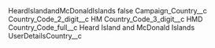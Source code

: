 <?xml version="1.0" encoding="UTF-8"?>
<CustomMetadata xmlns="http://soap.sforce.com/2006/04/metadata" xmlns:xsi="http://www.w3.org/2001/XMLSchema-instance" xmlns:xsd="http://www.w3.org/2001/XMLSchema">
    <label>HeardIslandandMcDonaldIslands</label>
    <protected>false</protected>
    <values>
        <field>Campaign_Country__c</field>
        <value xsi:nil="true"/>
    </values>
    <values>
        <field>Country_Code_2_digit__c</field>
        <value xsi:type="xsd:string">HM</value>
    </values>
    <values>
        <field>Country_Code_3_digit__c</field>
        <value xsi:type="xsd:string">HMD</value>
    </values>
    <values>
        <field>Country_Code_full__c</field>
        <value xsi:type="xsd:string">Heard Island and McDonald Islands</value>
    </values>
    <values>
        <field>UserDetailsCountry__c</field>
        <value xsi:nil="true"/>
    </values>
</CustomMetadata>
